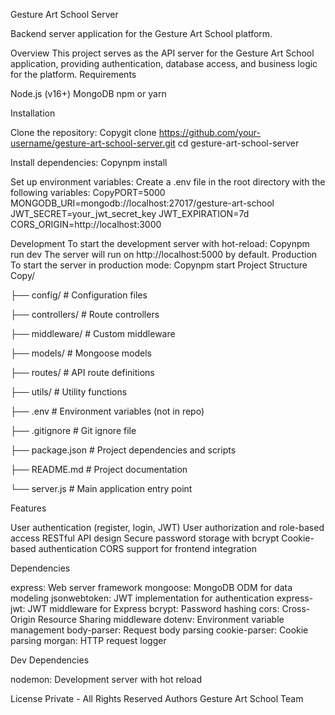 Gesture Art School Server

Backend server application for the Gesture Art School platform.

Overview
This project serves as the API server for the Gesture Art School application, providing authentication, database access, and business logic for the platform.
Requirements

Node.js (v16+)
MongoDB
npm or yarn

Installation

Clone the repository:
Copygit clone https://github.com/your-username/gesture-art-school-server.git
cd gesture-art-school-server

Install dependencies:
Copynpm install

Set up environment variables:
Create a .env file in the root directory with the following variables:
CopyPORT=5000
MONGODB_URI=mongodb://localhost:27017/gesture-art-school
JWT_SECRET=your_jwt_secret_key
JWT_EXPIRATION=7d
CORS_ORIGIN=http://localhost:3000


Development
To start the development server with hot-reload:
Copynpm run dev
The server will run on http://localhost:5000 by default.
Production
To start the server in production mode:
Copynpm start
Project Structure
Copy/

├── config/             # Configuration files

├── controllers/        # Route controllers

├── middleware/         # Custom middleware

├── models/             # Mongoose models

├── routes/             # API route definitions

├── utils/              # Utility functions

├── .env                # Environment variables (not in repo)

├── .gitignore          # Git ignore file

├── package.json        # Project dependencies and scripts

├── README.md           # Project documentation

└── server.js           # Main application entry point

Features

User authentication (register, login, JWT)
User authorization and role-based access
RESTful API design
Secure password storage with bcrypt
Cookie-based authentication
CORS support for frontend integration

Dependencies

express: Web server framework
mongoose: MongoDB ODM for data modeling
jsonwebtoken: JWT implementation for authentication
express-jwt: JWT middleware for Express
bcrypt: Password hashing
cors: Cross-Origin Resource Sharing middleware
dotenv: Environment variable management
body-parser: Request body parsing
cookie-parser: Cookie parsing
morgan: HTTP request logger

Dev Dependencies

nodemon: Development server with hot reload

License
Private - All Rights Reserved
Authors
Gesture Art School Team
